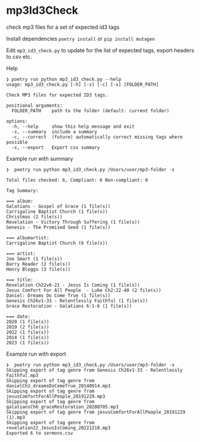# mp3Id3Check
check mp3 files for a set of expected id3 tags

Install dependencies
`poetry install` or `pip install mutagen`

Edit `mp3_id3_check.py` to update for the list of expected tags, export headers to csv etc.

Help

```commandline
❯ poetry run python mp3_id3_check.py --help
usage: mp3_id3_check.py [-h] [-s] [-c] [-x] [FOLDER_PATH]

Check MP3 files for expected ID3 tags.

positional arguments:
  FOLDER_PATH    path to the folder (default: current folder)

options:
  -h, --help     show this help message and exit
  -s, --summary  include a summary
  -c, --correct  (future) automatically correct missing tags where possible
  -x, --export   Export csv summary
```

Example run with summary

```commandline
❯  poetry run python mp3_id3_check.py /Users/user/mp3-folder -s

Total files checked: 6, Compliant: 6 Non-compliant: 0

Tag Summary:

=== album:
Galatians - Gospel of Grace (1 file(s))
Carrigaline Baptist Church (1 file(s))
Christmas (2 file(s))
Revelation - Victory Through Suffering (1 file(s))
Genesis - The Promised Seed (1 file(s))

=== albumartist:
Carrigaline Baptist Church (6 file(s))

=== artist:
Joe Smart (1 file(s))
Barry Reader (2 file(s))
Henry Bloggs (3 file(s))

=== title:
Revelation Ch22v6-21 - Jesus Is Coming (1 file(s))
Jesus Comfort For All People  - Luke Ch2:22-40 (2 file(s))
Daniel: Dreams Do Come True (1 file(s))
Genesis Ch26v1-33 - Relentlessly Faithful (1 file(s))
Grace Restoration - Galatians 6:1-6 (1 file(s))

=== date:
2020 (1 file(s))
2019 (2 file(s))
2022 (1 file(s))
2014 (1 file(s))
2023 (1 file(s))
```

Example run with export

```commandline
❯  poetry run python mp3_id3_check.py /Users/user/mp3-folder -x
Skipping export of tag genre from Genesis Ch26v1-33 - Relentlessly Faithful.mp3
Skipping export of tag genre from danielCh2_dreamsDoComeTrue_20140914.mp3
Skipping export of tag genre from jesusComfortForAllPeople_20191229.mp3
Skipping export of tag genre from galatiansCh6_graceRestoration_20200705.mp3
Skipping export of tag genre from jesusComfortForAllPeople_20191229 (1).mp3
Skipping export of tag genre from revelation22_JesusIsComing_20221218.mp3
Exported 6 to sermons.csv
```